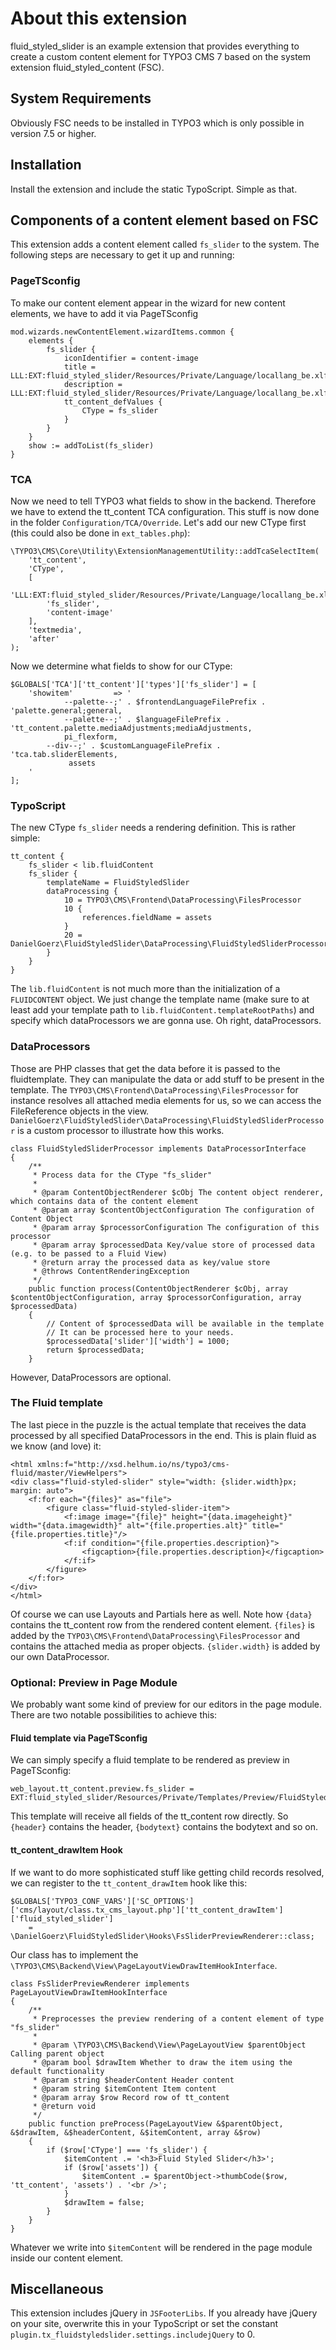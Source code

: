 # About this extension

fluid_styled_slider is an example extension that provides everything to create a custom content element
for TYPO3 CMS 7 based on the system extension fluid_styled_content (FSC).

## System Requirements
Obviously FSC needs to be installed in TYPO3 which is only possible in version 7.5 or higher.

## Installation
Install the extension and include the static TypoScript. Simple as that.

## Components of a content element based on FSC
This extension adds a content element called `fs_slider` to the system. The following steps are necessary to get it up and running:

### PageTSconfig
To make our content element appear in the wizard for new content elements, we have to add it via PageTSconfig

    mod.wizards.newContentElement.wizardItems.common {
    	elements {
    		fs_slider {
    			iconIdentifier = content-image
    			title = LLL:EXT:fluid_styled_slider/Resources/Private/Language/locallang_be.xlf:wizard.title
    			description = LLL:EXT:fluid_styled_slider/Resources/Private/Language/locallang_be.xlf:wizard.description
    			tt_content_defValues {
    				CType = fs_slider
    			}
    		}
    	}
    	show := addToList(fs_slider)
    }

### TCA
Now we need to tell TYPO3 what fields to show in the backend. Therefore we have to extend the tt_content TCA configuration.
This stuff is now done in the folder `Configuration/TCA/Override`. Let's add our new CType first (this could also be done in `ext_tables.php`):

    \TYPO3\CMS\Core\Utility\ExtensionManagementUtility::addTcaSelectItem(
        'tt_content',
        'CType',
        [
            'LLL:EXT:fluid_styled_slider/Resources/Private/Language/locallang_be.xlf:wizard.title',
            'fs_slider',
            'content-image'
        ],
        'textmedia',
        'after'
    );
    
Now we determine what fields to show for our CType:

    $GLOBALS['TCA']['tt_content']['types']['fs_slider'] = [
        'showitem'         => '
                --palette--;' . $frontendLanguageFilePrefix . 'palette.general;general,
                --palette--;' . $languageFilePrefix . 'tt_content.palette.mediaAdjustments;mediaAdjustments,
                pi_flexform,
            --div--;' . $customLanguageFilePrefix . 'tca.tab.sliderElements,
                 assets
        '
    ];

### TypoScript
The new CType `fs_slider` needs a rendering definition. This is rather simple:

    tt_content {
    	fs_slider < lib.fluidContent
    	fs_slider {
    		templateName = FluidStyledSlider
    		dataProcessing {
    			10 = TYPO3\CMS\Frontend\DataProcessing\FilesProcessor
    			10 {
    				references.fieldName = assets
    			}
    			20 = DanielGoerz\FluidStyledSlider\DataProcessing\FluidStyledSliderProcessor
    		}
    	}
    }

The `lib.fluidContent` is not much more than the initialization of a `FLUIDCONTENT` object. We just change the template name
(make sure to at least add your template path to `lib.fluidContent.templateRootPaths`)
and specify which dataProcessors we are gonna use. Oh right, dataProcessors.

### DataProcessors
Those are PHP classes that get the data before it is passed to the fluidtemplate. They can manipulate the data or add stuff to
be present in the template. The `TYPO3\CMS\Frontend\DataProcessing\FilesProcessor`
for instance resolves all attached media elements for us, so we can access the FileReference objects in the view.
`DanielGoerz\FluidStyledSlider\DataProcessing\FluidStyledSliderProcessor` is a custom processor to illustrate how this works.

    class FluidStyledSliderProcessor implements DataProcessorInterface
    {
        /**
         * Process data for the CType "fs_slider"
         *
         * @param ContentObjectRenderer $cObj The content object renderer, which contains data of the content element
         * @param array $contentObjectConfiguration The configuration of Content Object
         * @param array $processorConfiguration The configuration of this processor
         * @param array $processedData Key/value store of processed data (e.g. to be passed to a Fluid View)
         * @return array the processed data as key/value store
         * @throws ContentRenderingException
         */
        public function process(ContentObjectRenderer $cObj, array $contentObjectConfiguration, array $processorConfiguration, array $processedData)
        {
            // Content of $processedData will be available in the template
            // It can be processed here to your needs.
            $processedData['slider']['width'] = 1000;
            return $processedData;
        }

However, DataProcessors are optional.

### The Fluid template
The last piece in the puzzle is the actual template that receives the data processed by all specified DataProcessors in the end.
This is plain fluid as we know (and love) it:

    <html xmlns:f="http://xsd.helhum.io/ns/typo3/cms-fluid/master/ViewHelpers">
    <div class="fluid-styled-slider" style="width: {slider.width}px; margin: auto">
    	<f:for each="{files}" as="file">
    		<figure class="fluid-styled-slider-item">
    			<f:image image="{file}" height="{data.imageheight}" width="{data.imagewidth}" alt="{file.properties.alt}" title="{file.properties.title}"/>
    			<f:if condition="{file.properties.description}">
    				<figcaption>{file.properties.description}</figcaption>
    			</f:if>
    		</figure>
    	</f:for>
    </div>
    </html>

Of course we can use Layouts and Partials here as well. Note how `{data}` contains the tt_content row from the rendered
content element. `{files}` is added by the `TYPO3\CMS\Frontend\DataProcessing\FilesProcessor` and contains the attached media
as proper objects. `{slider.width}` is added by our own DataProcessor.

### Optional: Preview in Page Module
We probably want some kind of preview for our editors in the page module. There are two notable possibilities to achieve this:

#### Fluid template via PageTSconfig
We can simply specify a fluid template to be rendered as preview in PageTSconfig:

    web_layout.tt_content.preview.fs_slider = EXT:fluid_styled_slider/Resources/Private/Templates/Preview/FluidStyledSlider.html

This template will receive all fields of the tt_content row directly. So `{header}` contains the header, `{bodytext}` contains the
bodytext and so on.

#### tt_content_drawItem Hook
If we want to do more sophisticated stuff like getting child records resolved, we can register to the `tt_content_drawItem` hook
like this:

    $GLOBALS['TYPO3_CONF_VARS']['SC_OPTIONS']['cms/layout/class.tx_cms_layout.php']['tt_content_drawItem']['fluid_styled_slider']
        = \DanielGoerz\FluidStyledSlider\Hooks\FsSliderPreviewRenderer::class;

Our class has to implement the `\TYPO3\CMS\Backend\View\PageLayoutViewDrawItemHookInterface`.

    class FsSliderPreviewRenderer implements PageLayoutViewDrawItemHookInterface
    {
        /**
         * Preprocesses the preview rendering of a content element of type "fs_slider"
         *
         * @param \TYPO3\CMS\Backend\View\PageLayoutView $parentObject Calling parent object
         * @param bool $drawItem Whether to draw the item using the default functionality
         * @param string $headerContent Header content
         * @param string $itemContent Item content
         * @param array $row Record row of tt_content
         * @return void
         */
        public function preProcess(PageLayoutView &$parentObject, &$drawItem, &$headerContent, &$itemContent, array &$row)
        {
            if ($row['CType'] === 'fs_slider') {
                $itemContent .= '<h3>Fluid Styled Slider</h3>';
                if ($row['assets']) {
                    $itemContent .= $parentObject->thumbCode($row, 'tt_content', 'assets') . '<br />';
                }
                $drawItem = false;
            }
        }
    }

Whatever we write into `$itemContent` will be rendered in the page module inside our content element. 

## Miscellaneous
This extension includes jQuery in `JSFooterLibs`. If you already have jQuery on your site, overwrite this in your TypoScript
or set the constant `plugin.tx_fluidstyledslider.settings.includejQuery` to 0.